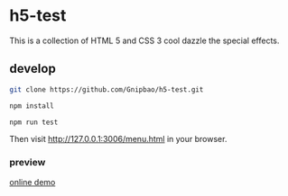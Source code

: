 # h5-test
This is a collection of HTML 5 and CSS 3 cool dazzle the special effects.
## develop
```bash
git clone https://github.com/Gnipbao/h5-test.git
```
```bash
npm install
```
```bash
npm run test
```
Then visit http://127.0.0.1:3006/menu.html in your browser.

### preview

 [online demo](http://gnipbao.github.io/h5-test/menu.html)
